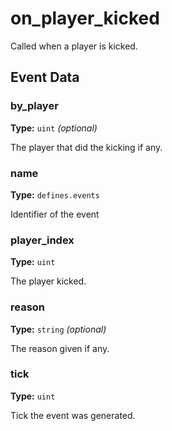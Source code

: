 # on_player_kicked

Called when a player is kicked.

## Event Data

### by_player

**Type:** `uint` *(optional)*

The player that did the kicking if any.

### name

**Type:** `defines.events`

Identifier of the event

### player_index

**Type:** `uint`

The player kicked.

### reason

**Type:** `string` *(optional)*

The reason given if any.

### tick

**Type:** `uint`

Tick the event was generated.

